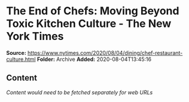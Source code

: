 # The End of Chefs: Moving Beyond Toxic Kitchen Culture - The New York Times

**Source:** https://www.nytimes.com/2020/08/04/dining/chef-restaurant-culture.html
**Folder:** Archive
**Added:** 2020-08-04T13:45:16




## Content
*Content would need to be fetched separately for web URLs*
